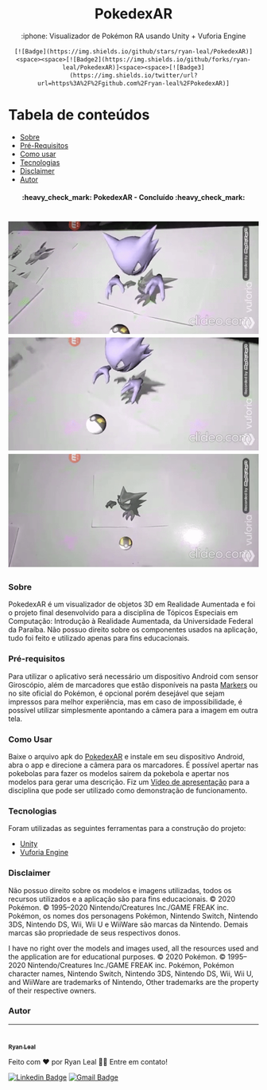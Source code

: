<h1 align="center">
    PokedexAR
</h1>
<p align="center"> :iphone: Visualizador de Pokémon RA usando Unity + Vuforia Engine</p>

<div align="center">
    
    [![Badge](https://img.shields.io/github/stars/ryan-leal/PokedexAR)]<space><space>[![Badge2](https://img.shields.io/github/forks/ryan-leal/PokedexAR)]<space><space>[![Badge3](https://img.shields.io/twitter/url?url=https%3A%2F%2Fgithub.com%2Fryan-leal%2FPokedexAR)]

</div>

Tabela de conteúdos
=================
<!--ts-->
   * [Sobre](#Sobre)
   * [Pré-Requisitos](#requisitos)
   * [Como usar](#como-usar)
   * [Tecnologias](#tecnologias)
   * [Disclaimer](#disclaimer)
   * [Autor](#autor)
<!--te-->

<h4 align="center"> 
  :heavy_check_mark: PokedexAR - Concluído :heavy_check_mark:
</h4>

<h1 align="center">
  <img alt="Pokemon Aparecendo" title="#pokeappears" src="./gifs/gif3.gif" />
  <img alt="Pokemon Parado" title="#pokestopped" src="./gifs/gif1" />
  <img alt="Pokemon Girando" title="#pokerotate" src="./gifs/gif2.gif" />
</h1>

### Sobre

PokedexAR é um visualizador de objetos 3D em Realidade Aumentada e foi o projeto final desenvolvido para a disciplina de Tópicos Especiais em Computação: Introdução à Realidade Aumentada, da Universidade Federal da Paraíba. Não possuo direito sobre os componentes usados na aplicação, tudo foi feito e utilizado apenas para fins educacionais.

### Pré-requisitos

Para utilizar o aplicativo será necessário um dispositivo Android com sensor Giroscópio, além de marcadores que estão disponíveis na pasta [Markers](./markers/) ou no site oficial do Pokémon, é opcional porém desejável que sejam impressos para melhor experiência, mas em caso de impossibilidade, é possível utilizar simplesmente apontando a câmera para a imagem em outra tela.

### Como Usar

Baixe o arquivo apk do [PokedexAR](pokedex.apk) e instale em seu dispositivo Android, abra o app e direcione a câmera para os marcadores. É possível apertar nas pokebolas para fazer os modelos sairem da pokebola e apertar nos modelos para gerar uma descrição. Fiz um [Vídeo de apresentação](https://youtu.be/LMWr3IfcOzs) para a disciplina que pode ser utilizado como demonstração de funcionamento.

### Tecnologias

Foram utilizadas as seguintes ferramentas para a construção do projeto:

- [Unity](https://unity.com/pt)
- [Vuforia Engine](https://developer.vuforia.com/)


### Disclaimer

Não possuo direito sobre os modelos e imagens utilizadas, todos os recursos utilizados e a aplicação são para fins educacionais.
© 2020 Pokémon. © 1995–2020 Nintendo/Creatures Inc./GAME FREAK inc. Pokémon, os nomes dos personagens Pokémon, Nintendo Switch, Nintendo 3DS, Nintendo DS, Wii, Wii U e WiiWare são marcas da Nintendo.
Demais marcas são propriedade de seus respectivos donos.

I have no right over the models and images used, all the resources used and the application are for educational purposes.
© 2020 Pokémon. © 1995–2020 Nintendo/Creatures Inc./GAME FREAK inc. Pokémon, Pokémon character names, Nintendo Switch, Nintendo 3DS, Nintendo DS, Wii, Wii U, and WiiWare are trademarks of Nintendo, Other trademarks are the property of their respective owners.

### Autor
---

<a href="https://github.com/ryan-leal">
 <img style="border-radius: 50%;" src="https://avatars.githubusercontent.com/u/64923671?s=400&u=ce895fa064f4abe46f0a94a6640154c98bd3f3ce&v=4" width="100px;" alt=""/>
 <br />
 <sub><b>Ryan Leal</b></sub></a> <a href="https://github.com/ryan-leal" title="Ryan Leal"></a>

Feito com ❤️ por Ryan Leal 👋🏽 Entre em contato!

[![Linkedin Badge](https://img.shields.io/badge/-Ryan-blue?style=flat-square&logo=Linkedin&logoColor=white&link=https://www.linkedin.com/in/ryan-leal-2532211a5)](https://www.linkedin.com/in/ryan-leal-2532211a5) 
[![Gmail Badge](https://img.shields.io/badge/-contato.ryanleall@gmail.com-c14438?style=flat-square&logo=Gmail&logoColor=white&link=mailto:contato.ryanleall@gmail.com)](mailto:contato.ryanleall@gmail.com)
